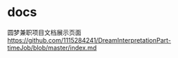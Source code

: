 # docs

圆梦兼职项目文档展示页面 https://github.com/1115284241/DreamInterpretationPart-timeJob/blob/master/index.md
